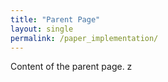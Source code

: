```yaml
---
title: "Parent Page"
layout: single
permalink: /paper_implementation/
---
```

Content of the parent page.
z